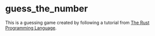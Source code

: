 # guess_the_number

This is a guessing game created by following a tutorial from [The Rust Programming Language](https://doc.rust-lang.org/book/ch02-00-guessing-game-tutorial.html).
